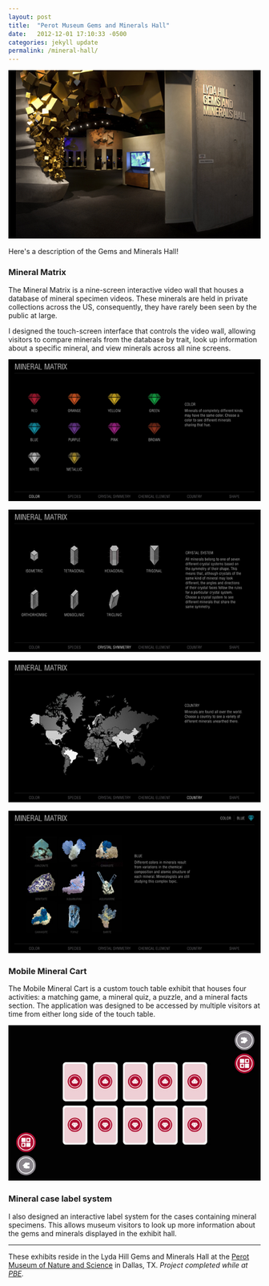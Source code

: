 ```yaml
---
layout: post
title:  "Perot Museum Gems and Minerals Hall"
date:   2012-12-01 17:10:33 -0500
categories: jekyll update
permalink: /mineral-hall/
---
```



![Gem Hall Photograph](/img/gem-hall/gem-hall-01.jpg)

Here's a description of the Gems and Minerals Hall! 


### Mineral Matrix

The Mineral Matrix is a nine-screen interactive video wall that houses a database of mineral specimen videos. These minerals are held in private collections across the US, consequently, they have rarely been seen by the public at large. 

I designed the touch-screen interface that controls the video wall, allowing visitors to compare minerals from the database by trait, look up information about a specific mineral, and view minerals across all nine screens.

![Mineral Matrix Screen](/img/gem-hall/min-matrix-01.jpg)

![Mineral Matrix Screen](/img/gem-hall/min-matrix-02.jpg)

![Mineral Matrix Screen](/img/gem-hall/min-matrix-03.jpg)

![Mineral Matrix Screen](/img/gem-hall/min-matrix-04.jpg)


### Mobile Mineral Cart

The Mobile Mineral Cart is a custom touch table exhibit that houses four activities: a matching game, a mineral quiz, a puzzle, and a mineral facts section. The application was designed to be accessed by multiple visitors at time from either long side of the touch table. 

![Mineral Cart Touch Interface](/img/gem-hall/mineral-cart-01.jpg)



### Mineral case label system

I also designed an interactive label system for the cases containing mineral specimens. This allows museum visitors to look up more information about the gems and minerals displayed in the exhibit hall.

---

These exhibits reside in the Lyda Hill Gems and Minerals Hall at the <a href="http://perotmuseum.org">Perot Museum of Nature and Science</a> in Dallas, TX. <i>Project completed while at <a href="http://pbexhibits.com">PBE</a>.